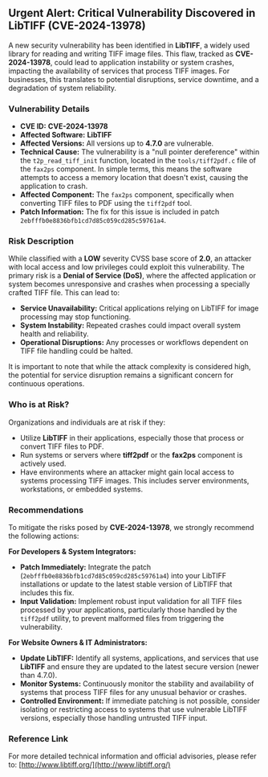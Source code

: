 ## Urgent Alert: Critical Vulnerability Discovered in LibTIFF (CVE-2024-13978)

A new security vulnerability has been identified in **LibTIFF**, a widely used library for reading and writing TIFF image files. This flaw, tracked as **CVE-2024-13978**, could lead to application instability or system crashes, impacting the availability of services that process TIFF images. For businesses, this translates to potential disruptions, service downtime, and a degradation of system reliability.

### Vulnerability Details

*   **CVE ID:** **CVE-2024-13978**
*   **Affected Software:** **LibTIFF**
*   **Affected Versions:** All versions up to **4.7.0** are vulnerable.
*   **Technical Cause:** The vulnerability is a "null pointer dereference" within the `t2p_read_tiff_init` function, located in the `tools/tiff2pdf.c` file of the `fax2ps` component. In simple terms, this means the software attempts to access a memory location that doesn't exist, causing the application to crash.
*   **Affected Component:** The `fax2ps` component, specifically when converting TIFF files to PDF using the `tiff2pdf` tool.
*   **Patch Information:** The fix for this issue is included in patch `2ebfffb0e8836bfb1cd7d85c059cd285c59761a4`.

### Risk Description

While classified with a **LOW** severity CVSS base score of **2.0**, an attacker with local access and low privileges could exploit this vulnerability. The primary risk is a **Denial of Service (DoS)**, where the affected application or system becomes unresponsive and crashes when processing a specially crafted TIFF file. This can lead to:

*   **Service Unavailability:** Critical applications relying on LibTIFF for image processing may stop functioning.
*   **System Instability:** Repeated crashes could impact overall system health and reliability.
*   **Operational Disruptions:** Any processes or workflows dependent on TIFF file handling could be halted.

It is important to note that while the attack complexity is considered high, the potential for service disruption remains a significant concern for continuous operations.

### Who is at Risk?

Organizations and individuals are at risk if they:

*   Utilize **LibTIFF** in their applications, especially those that process or convert TIFF files to PDF.
*   Run systems or servers where **tiff2pdf** or the **fax2ps** component is actively used.
*   Have environments where an attacker might gain local access to systems processing TIFF images. This includes server environments, workstations, or embedded systems.

### Recommendations

To mitigate the risks posed by **CVE-2024-13978**, we strongly recommend the following actions:

**For Developers & System Integrators:**

*   **Patch Immediately:** Integrate the patch (`2ebfffb0e8836bfb1cd7d85c059cd285c59761a4`) into your LibTIFF installations or update to the latest stable version of LibTIFF that includes this fix.
*   **Input Validation:** Implement robust input validation for all TIFF files processed by your applications, particularly those handled by the `tiff2pdf` utility, to prevent malformed files from triggering the vulnerability.

**For Website Owners & IT Administrators:**

*   **Update LibTIFF:** Identify all systems, applications, and services that use **LibTIFF** and ensure they are updated to the latest secure version (newer than 4.7.0).
*   **Monitor Systems:** Continuously monitor the stability and availability of systems that process TIFF files for any unusual behavior or crashes.
*   **Controlled Environment:** If immediate patching is not possible, consider isolating or restricting access to systems that use vulnerable LibTIFF versions, especially those handling untrusted TIFF input.

### Reference Link

For more detailed technical information and official advisories, please refer to:
[http://www.libtiff.org/](http://www.libtiff.org/)